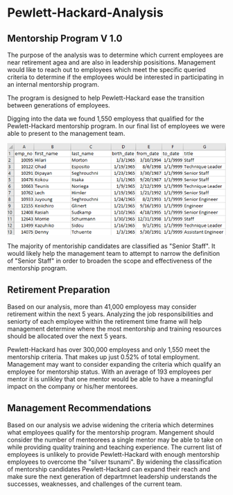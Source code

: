 # Pewlett-Hackard-Analysis

## Mentorship Program V 1.0
The purpose of the analysis was to determine which current employees are near retirement agea and are also in leadership posisitions. Management would like to reach out to employees which meet the specific queried criteria to determine if the employees would be interested in participating in an internal mentorship program. 

The program is designed to help Pewlett-Hackard ease the transition between generations of employees. 

Digging into the data we found 1,550 employess that qualified for the Pewlett-Hackard mentorship program. In our final list of employees we were able to present to the management team. 

![mentors](Data/mentorship_emp.png)

The majority of mentoriship candidates are classified as "Senior Staff". It would likely help the management team to attempt to narrow the definition of "Senior Staff" in order to broaden the scope and effectiveness of the mentorship program.

## Retirement Preparation
Based on our analysis, more than 41,000 employess may consider retirement within the next 5 years. Analyzing the job responsibilities and seniorty of each employee within the retirement time frame will help management determine where the most mentorship and training resources should be allocated over the next 5 years. 

Pewlett-Hackard has over 300,000 employess and only 1,550 meet the mentorship criteria. That makes up just 0.52% of total employment. Management may want to consider expanding the criteria which qualify an employee for mentorship status. With an average of 193 employees per mentor it is unlikley that one mentor would be able to have a meaningful impact on the company or his/her mentorees. 

## Management Recommendations
Based on our analysis we advise widening the criteria which determines what employees qualify for the mentorship program. Mangement should consider the number of menteorees a single mentor may be able to take on while providing quality training and teaching experience. The current list of employees is unlikely to provide Pewlett-Hackard with enough mentorship employees to overcome the "silver tsunami". By widening the classification of mentorship candidates Pewlett-Hackard can expand their reach and make sure the next generation of departmnet leadership understands the successes, weaknesses, and challenges of the current team. 